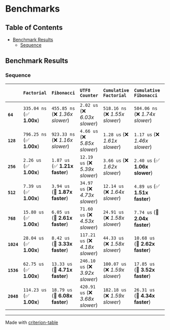 # Benchmarks

## Table of Contents

- [Benchmark Results](#benchmark-results)
    - [Sequence](#sequence)

## Benchmark Results

### Sequence

|            | `Factorial`               | `Fibonacci`                      | `UTF8 Counter`                   | `Cumulative Factorial`           | `Cumulative Fibonacci`           | `Cumulative UTF8 Counter`           |
|:-----------|:--------------------------|:---------------------------------|:---------------------------------|:---------------------------------|:---------------------------------|:----------------------------------- |
| **`64`**   | `335.04 ns` (✅ **1.00x**) | `455.85 ns` (❌ *1.36x slower*)   | `2.02 us` (❌ *6.03x slower*)     | `518.16 ns` (❌ *1.55x slower*)   | `584.06 ns` (❌ *1.74x slower*)   | `2.22 us` (❌ *6.61x slower*)        |
| **`128`**  | `796.25 ns` (✅ **1.00x**) | `923.33 ns` (❌ *1.16x slower*)   | `4.66 us` (❌ *5.85x slower*)     | `1.28 us` (❌ *1.61x slower*)     | `1.17 us` (❌ *1.46x slower*)     | `5.54 us` (❌ *6.95x slower*)        |
| **`256`**  | `2.26 us` (✅ **1.00x**)   | `1.87 us` (✅ **1.21x faster**)   | `12.19 us` (❌ *5.39x slower*)    | `3.66 us` (❌ *1.62x slower*)     | `2.40 us` (✅ **1.06x slower**)   | `14.31 us` (❌ *6.32x slower*)       |
| **`512`**  | `7.39 us` (✅ **1.00x**)   | `3.94 us` (🚀 **1.87x faster**)   | `34.97 us` (❌ *4.73x slower*)    | `12.14 us` (❌ *1.64x slower*)    | `4.89 us` (✅ **1.51x faster**)   | `42.17 us` (❌ *5.71x slower*)       |
| **`768`**  | `15.80 us` (✅ **1.00x**)  | `6.05 us` (🚀 **2.61x faster**)   | `71.60 us` (❌ *4.53x slower*)    | `24.91 us` (❌ *1.58x slower*)    | `7.74 us` (🚀 **2.04x faster**)   | `83.60 us` (❌ *5.29x slower*)       |
| **`1024`** | `28.04 us` (✅ **1.00x**)  | `8.42 us` (🚀 **3.33x faster**)   | `117.21 us` (❌ *4.18x slower*)   | `44.33 us` (❌ *1.58x slower*)    | `10.68 us` (🚀 **2.62x faster**)  | `135.56 us` (❌ *4.83x slower*)      |
| **`1536`** | `62.75 us` (✅ **1.00x**)  | `13.33 us` (🚀 **4.71x faster**)  | `246.10 us` (❌ *3.92x slower*)   | `100.07 us` (❌ *1.59x slower*)   | `17.85 us` (🚀 **3.52x faster**)  | `285.17 us` (❌ *4.54x slower*)      |
| **`2048`** | `114.23 us` (✅ **1.00x**) | `18.79 us` (🚀 **6.08x faster**)  | `420.91 us` (❌ *3.68x slower*)   | `182.18 us` (❌ *1.59x slower*)   | `26.31 us` (🚀 **4.34x faster**)  | `494.44 us` (❌ *4.33x slower*)      |

---
Made with [criterion-table](https://github.com/nu11ptr/criterion-table)

